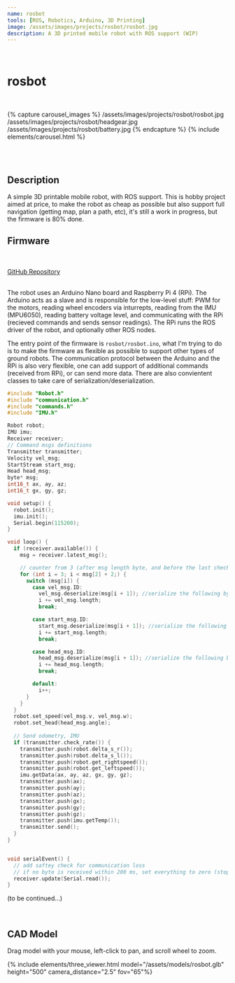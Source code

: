 ```yaml
---
name: rosbot
tools: [ROS, Robotics, Arduino, 3D Printing]
image: /assets/images/projects/rosbot/rosbot.jpg
description: A 3D printed mobile robot with ROS support (WIP)
---
```


<br>

# **rosbot**

<br>

{% capture carousel_images %}
/assets/images/projects/rosbot/rosbot.jpg
/assets/images/projects/rosbot/headgear.jpg
/assets/images/projects/rosbot/battery.jpg
{% endcapture %}
{% include elements/carousel.html %}

<br>
<br>


## Description

A simple 3D printable mobile robot, with ROS support. This is hobby project aimed at price, to make the robot as cheap as possible
 but also support full navigation (getting map, plan a path, etc), it's still a work in progress, but the firmware is 80% done.


## Firmware

<br>

<a href="https://github.com/hasauino/rosbot" class="btn btn-outline-dark" role="button" aria-pressed="true"> <i class="fab fa-github"></i> GitHub Repository </a>

<br>
The robot uses an Arduino Nano board and Raspberry Pi 4 (RPi). The Arduino acts as a slave and is responsible for the low-level stuff: PWM for the motors, reading wheel encoders via inturrepts, reading from the IMU (MPU6050), reading battery voltage level, and communicating with the RPi (recieved commands and sends sensor readings). The RPi runs the ROS driver of the robot, and optionally other ROS nodes.

The entry point of the firmware is `rosbot/rosbot.ino`, what I'm trying to do is to make the firmware as flexible as possible 
to support other types of ground robots. The communication protocol between the Arduino and the RPi is also very flexible, one can add support of additional commands (received from RPi), or can send more data. There are also convientent classes to take care of serialization/deserialization.

```c++
#include "Robot.h"
#include "communication.h"
#include "commands.h"
#include "IMU.h"

Robot robot;
IMU imu;
Receiver receiver;
// Command msgs definitions
Transmitter transmitter;
Velocity vel_msg;
StartStream start_msg;
Head head_msg;
byte* msg;
int16_t ax, ay, az;
int16_t gx, gy, gz;

void setup() {
  robot.init();
  imu.init();
  Serial.begin(115200);
}

void loop() {
  if (receiver.available()) {
    msg = receiver.latest_msg();

    // counter from 3 (after msg length byte, and before the last checksum byte)
    for (int i = 3; i < msg[2] + 2;) {
      switch (msg[i]) {
        case vel_msg.ID:
          vel_msg.deserialize(msg[i + 1]); //serialize the following bytes (equal to vel_msg.length bytes) starting from i+1
          i += vel_msg.length;
          break;

        case start_msg.ID:
          start_msg.deserialize(msg[i + 1]); //serialize the following bytes (equal to vel_msg.length bytes) starting from i+1
          i += start_msg.length;
          break;

        case head_msg.ID:
          head_msg.deserialize(msg[i + 1]); //serialize the following bytes (equal to vel_msg.length bytes) starting from i+1
          i += head_msg.length;
          break;

        default:
          i++;
      }
    }
  }
  robot.set_speed(vel_msg.v, vel_msg.w);
  robot.set_head(head_msg.angle);
  
  // Send odometry, IMU
  if (transmitter.check_rate()) {
    transmitter.push(robot.delta_s_r());
    transmitter.push(robot.delta_s_l());
    transmitter.push(robot.get_rightspeed());
    transmitter.push(robot.get_leftspeed());
    imu.getData(ax, ay, az, gx, gy, gz);
    transmitter.push(ax);
    transmitter.push(ay);
    transmitter.push(az);
    transmitter.push(gx);
    transmitter.push(gy);
    transmitter.push(gz);
    transmitter.push(imu.getTemp());
    transmitter.send();
  }
}


void serialEvent() {
  // add saftey check for communication loss
  // if no byte is received within 200 ms, set everything to zero (stop motors)
  receiver.update(Serial.read());
}
```

(to be continued...)

<br>

## CAD Model
Drag model with your mouse, left-click to pan, and scroll wheel to zoom.
<br>

{% include elements/three_viewer.html model="/assets/models/rosbot.glb" height="500" camera_distance="2.5" fov="65"%}

<br>